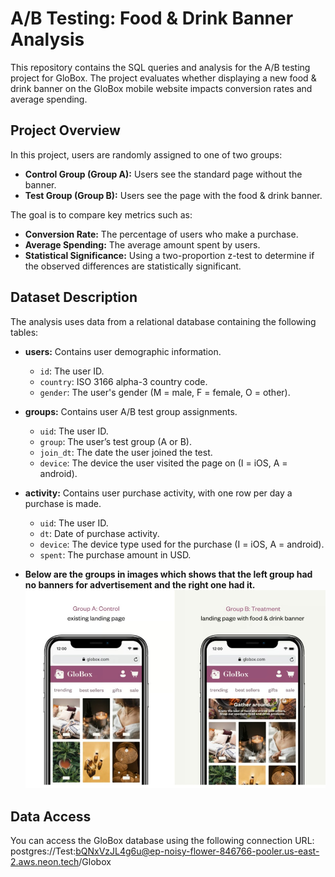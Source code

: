# A/B Testing: Food & Drink Banner Analysis

This repository contains the SQL queries and analysis for the A/B testing project for GloBox. The project evaluates whether displaying a new food & drink banner on the GloBox mobile website impacts conversion rates and average spending.

## Project Overview

In this project, users are randomly assigned to one of two groups:
- **Control Group (Group A):** Users see the standard page without the banner.
- **Test Group (Group B):** Users see the page with the food & drink banner.

The goal is to compare key metrics such as:
- **Conversion Rate:** The percentage of users who make a purchase.
- **Average Spending:** The average amount spent by users.
- **Statistical Significance:** Using a two-proportion z-test to determine if the observed differences are statistically significant.

## Dataset Description

The analysis uses data from a relational database containing the following tables:

- **users:** Contains user demographic information.
  - `id`: The user ID.
  - `country`: ISO 3166 alpha-3 country code.
  - `gender`: The user's gender (M = male, F = female, O = other).

- **groups:** Contains user A/B test group assignments.
  - `uid`: The user ID.
  - `group`: The user’s test group (A or B).
  - `join_dt`: The date the user joined the test.
  - `device`: The device the user visited the page on (I = iOS, A = android).

- **activity:** Contains user purchase activity, with one row per day a purchase is made.
  - `uid`: The user ID.
  - `dt`: Date of purchase activity.
  - `device`: The device type used for the purchase (I = iOS, A = android).
  - `spent`: The purchase amount in USD.
- **Below are the groups in images which shows that the left group had no banners for advertisement and the right one had it.**
![A/B Testing Overview](images/abtesting.jpg)


## Data Access

You can access the GloBox database using the following connection URL:
postgres://Test:bQNxVzJL4g6u@ep-noisy-flower-846766-pooler.us-east-2.aws.neon.tech/Globox




